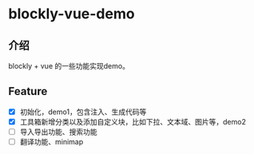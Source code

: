 # blockly-vue-demo

## 介绍
blockly + vue 的一些功能实现demo。

## Feature
- [x] 初始化，demo1，包含注入、生成代码等
- [x] 工具箱新增分类以及添加自定义块，比如下拉、文本域、图片等，demo2
- [ ] 导入导出功能、搜索功能
- [ ] 翻译功能、minimap
